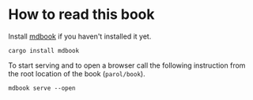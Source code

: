 # How to read this book

Install [mdbook](https://github.com/rust-lang/mdBook.git) if you haven't installed it yet.

```shell
cargo install mdbook
```

To start serving and to open a browser call the following instruction from the root location of the
book (`parol/book`).

```shell
mdbook serve --open
```
